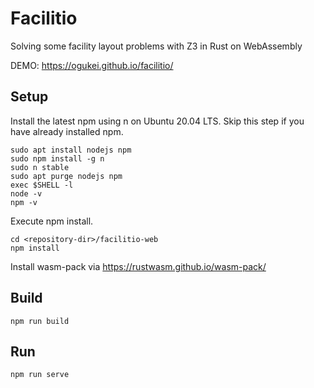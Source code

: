 # Facilitio

Solving some facility layout problems with Z3 in Rust on WebAssembly

DEMO: https://ogukei.github.io/facilitio/

## Setup

Install the latest npm using n on Ubuntu 20.04 LTS. Skip this step if you have already installed npm.

```
sudo apt install nodejs npm
sudo npm install -g n
sudo n stable
sudo apt purge nodejs npm
exec $SHELL -l
node -v
npm -v
```

Execute npm install.
```
cd <repository-dir>/facilitio-web
npm install
```

Install wasm-pack via https://rustwasm.github.io/wasm-pack/

## Build

```
npm run build
```

## Run

```
npm run serve
```
